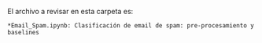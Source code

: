 El archivo a revisar en esta carpeta es:

    *Email_Spam.ipynb: Clasificación de email de spam: pre-procesamiento y baselines
